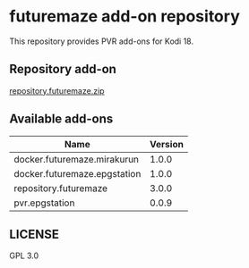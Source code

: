 # futuremaze add-on repository

This repository provides PVR add-ons for Kodi 18.

## Repository add-on

[repository.futuremaze.zip](https://github.com/futuremaze/libreelec_addon_repository/releases/download/1.0.0-kodi/repository.futuremaze.zip)

## Available add-ons

| Name                         | Version |
| ---------------------------- | ------- |
| docker.futuremaze.mirakurun  | 1.0.0   |
| docker.futuremaze.epgstation | 1.0.0   |
| repository.futuremaze        | 3.0.0   |
| pvr.epgstation               | 0.0.9   |


## LICENSE

GPL 3.0
